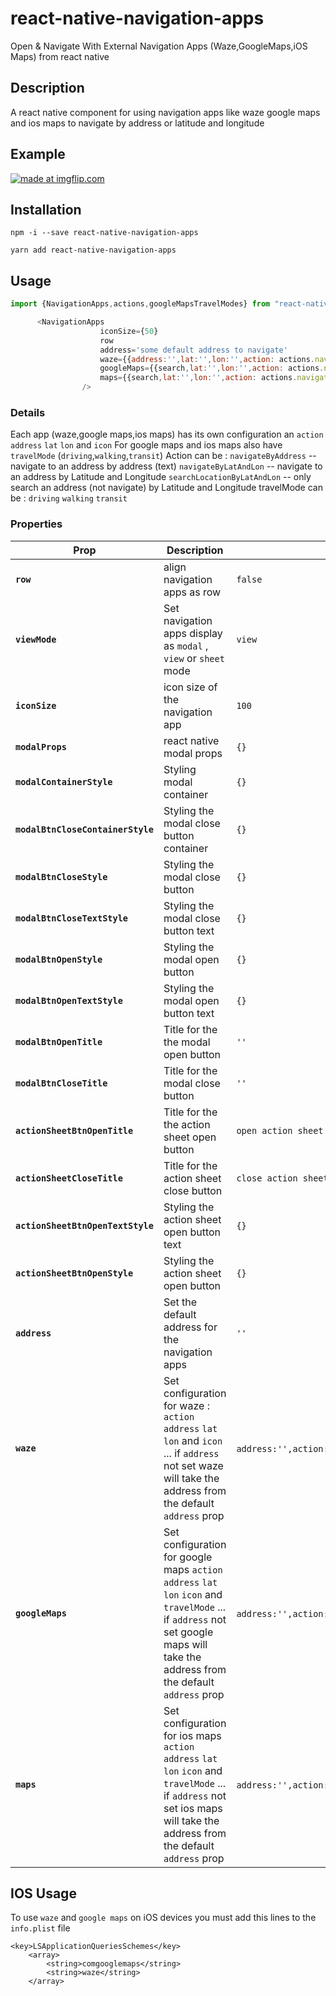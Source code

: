 # react-native-navigation-apps

Open & Navigate With External Navigation Apps (Waze,GoogleMaps,iOS Maps) from react native

## Description
A react native component for using navigation apps like waze google maps and ios maps 
to navigate by address or latitude and longitude 

## Example

<a href="https://imgflip.com/gif/2byelf"><img src="https://i.imgflip.com/2byelf.gif" title="made at imgflip.com"/></a>

## Installation

```
npm -i --save react-native-navigation-apps
```
```
yarn add react-native-navigation-apps
```

## Usage
```javascript
import {NavigationApps,actions,googleMapsTravelModes} from "react-native-navigation-apps";

      <NavigationApps
                    iconSize={50}
                    row
                    address='some default address to navigate'
                    waze={{address:'',lat:'',lon:'',action: actions.navigateByAddress}}
                    googleMaps={{search,lat:'',lon:'',action: actions.navigateByAddress,travelMode:googleMapsTravelModes.driving}}
                    maps={{search,lat:'',lon:'',action: actions.navigateByAddress,travelMode:mapsTravelModes.driving}}
                />
```


### Details
Each app (waze,google maps,ios maps) has its own configuration an `action` `address` `lat` `lon` and `icon`
For google maps and ios maps also have `travelMode` (`driving`,`walking`,`transit`)
Action can be :
`navigateByAddress` -- navigate to an address by address (text)
`navigateByLatAndLon` -- navigate to an address by Latitude and Longitude
`searchLocationByLatAndLon` -- only search an address (not navigate) by Latitude and Longitude
travelMode can be : 
`driving`
`walking`
`transit`


### Properties

| Prop                  | Description                                                                                                                                                                                                                                                                                                             | Default        |
| --------------------- | ----------------------------------------------------------------------------------------------------------------------------------------------------------------------------------------------------------------------------------------------------------------------------------------------------------------------- | -------------- |
| **`row`**                        | align navigation apps as row                                                  | `false` |
| **`viewMode`**                   | Set navigation apps display as `modal` , `view` or `sheet` mode                      | `view`  |
| **`iconSize`**                   | icon size of the navigation app                                            | `100`   |
| **`modalProps`**                 | react native modal props                                                   |  `{}`   |
| **`modalContainerStyle`**        | Styling modal container                                        |  `{}`   |
| **`modalBtnCloseContainerStyle`**| Styling the modal close button container             |  `{}`   |
| **`modalBtnCloseStyle`**         | Styling the modal close button                               |  `{}`   |
| **`modalBtnCloseTextStyle`**     | Styling the modal close button text                      |  `{}`   |
| **`modalBtnOpenStyle`**          | Styling the modal open button                                 |  `{}`   |
| **`modalBtnOpenTextStyle`**      | Styling the modal open button text                        |  `{}`   |
| **`modalBtnOpenTitle`**          | Title for the the modal open button                           |  `''`   |
| **`modalBtnCloseTitle`**         | Title for the modal close button                             |  `''`   |
| **`actionSheetBtnOpenTitle`**    | Title for the the action sheet open button                           |  `open action sheet`   |
| **`actionSheetCloseTitle`**      | Title for the action sheet close button                             |  `close action sheet`   |
| **`actionSheetBtnOpenTextStyle`**| Styling the action sheet open button text                             |  `{}`   |
| **`actionSheetBtnOpenStyle`**    | Styling the action sheet open button                                 |  `{}`   |
| **`address`**                    | Set the default address for the navigation apps                          |  `''`   |
| **`waze`**                       | Set configuration for waze : `action` `address` `lat` `lon` and `icon` ... if `address` not set waze will take the address from the default `address` prop |  `address:'',action:navigateByAddress`,`lat`:'',`lon`:''    |
| **`googleMaps`**                 |Set configuration for google maps `action` `address` `lat` `lon` `icon` and `travelMode`  ... if `address` not set google maps will take the address from the default `address` prop   | `address:'',action:navigateByAddress`,`lat`:'',`lon`:`travelMode`:'driving'|
| **`maps`**                       | Set configuration for ios maps  `action` `address` `lat` `lon` `icon` and `travelMode`  ... if `address` not set ios maps will take the address from the default `address` prop |   `address:'',action:navigateByAddress`,`lat`:'',`lon`:'',`travelMode`:'driving'   |

## IOS Usage 
To use `waze` and `google maps` on iOS devices you must add this lines to the `info.plist` file
```
<key>LSApplicationQueriesSchemes</key>
	<array>
		<string>comgooglemaps</string>
		<string>waze</string>
	</array>
```

